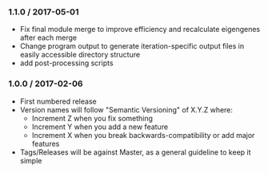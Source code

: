 ### 1.1.0 / 2017-05-01
* Fix final module merge to improve efficiency and recalculate eigengenes after each merge 
* Change program output to generate iteration-specific output files in easily accessible directory structure
* add post-processing scripts

### 1.0.0 / 2017-02-06
* First numbered release
* Version names will follow "Semantic Versioning" of X.Y.Z where:
    * Increment Z when you fix something
    * Increment Y when you add a new feature
    * Increment X when you break backwards-compatibility or add major features
* Tags/Releases will be against Master, as a general guideline to keep it simple
